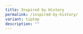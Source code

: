 ```yaml
---
title: Inspired by History
permalink: /inspired-by-history/
variant: tiptap
description: ""
---
```

